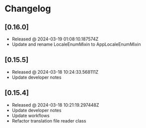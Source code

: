 # Changelog

## [0.16.0]

- Released @ 2024-03-19 01:08:10.187574Z
- Update and rename LocaleEnumMixin to AppLocaleEnumMixin

## [0.15.5]

- Released @ 2024-03-18 10:24:33.568111Z
- Update developer notes

## [0.15.4]

- Released @ 2024-03-18 10:21:19.297448Z
- Update developer notes
- Update workflows
- Refactor translation file reader class
